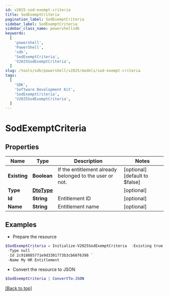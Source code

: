 ```yaml
---
id: v2025-sod-exempt-criteria
title: SodExemptCriteria
pagination_label: SodExemptCriteria
sidebar_label: SodExemptCriteria
sidebar_class_name: powershellsdk
keywords:
  [
    'powershell',
    'PowerShell',
    'sdk',
    'SodExemptCriteria',
    'V2025SodExemptCriteria',
  ]
slug: /tools/sdk/powershell/v2025/models/sod-exempt-criteria
tags:
  [
    'SDK',
    'Software Development Kit',
    'SodExemptCriteria',
    'V2025SodExemptCriteria',
  ]
---
```


# SodExemptCriteria

## Properties

| Name | Type | Description | Notes |
| --- | --- | --- | --- |
| **Existing** | **Boolean** | If the entitlement already belonged to the user or not. | [optional] [default to $false] |
| **Type** | [**DtoType**](dto-type) |  | [optional] |
| **Id** | **String** | Entitlement ID | [optional] |
| **Name** | **String** | Entitlement name | [optional] |

## Examples

- Prepare the resource

```powershell
$SodExemptCriteria = Initialize-V2025SodExemptCriteria  -Existing true `
 -Type null `
 -Id 2c918085771e9d3301773b3cb66f6398 `
 -Name My HR Entitlement
```

- Convert the resource to JSON

```powershell
$SodExemptCriteria | ConvertTo-JSON
```

[[Back to top]](#)

